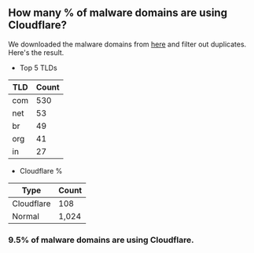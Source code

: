 ## How many % of malware domains are using Cloudflare?


We downloaded the malware domains from [here](https://urlhaus.abuse.ch) and filter out duplicates.
Here's the result.


[//]: # (start replacement)


- Top 5 TLDs

| TLD | Count |
| --- | --- |
| com | 530 |
| net | 53 |
| br | 49 |
| org | 41 |
| in | 27 |


- Cloudflare %

| Type | Count |
| --- | --- |
| Cloudflare | 108 |
| Normal | 1,024 |


### 9.5% of malware domains are using Cloudflare.